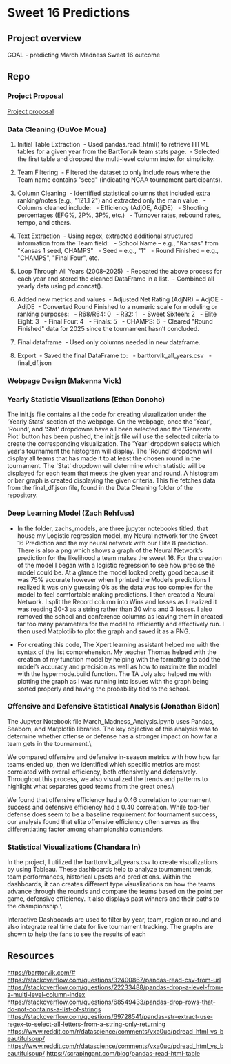 # Sweet 16 Predictions

## Project overview
GOAL - predicting March Madness Sweet 16 outcome


## Repo

### Project Proposal
[Project proposal](projectProposal.md)


### Data Cleaning (DuVoe Moua)
1. Initial Table Extraction
&nbsp;- Used pandas.read_html() to retrieve HTML tables for a given year from the BartTorvik team stats page.
&nbsp;- Selected the first table and dropped the multi-level column index for simplicity.

2. Team Filtering
&nbsp;- Filtered the dataset to only include rows where the Team name contains "seed" (indicating NCAA tournament participants).

3. Column Cleaning
&nbsp;- Identified statistical columns that included extra ranking/notes (e.g., "121.1 2") and extracted only the main value.
&nbsp;- Columns cleaned include:
&nbsp;&nbsp;- Efficiency (AdjOE, AdjDE)
&nbsp;&nbsp;- Shooting percentages (EFG%, 2P%, 3P%, etc.)
&nbsp;&nbsp;- Turnover rates, rebound rates, tempo, and others.

4. Text Extraction
&nbsp;- Using regex, extracted additional structured information from the Team field:
&nbsp;&nbsp;- School Name – e.g., "Kansas" from "Kansas 1 seed, CHAMPS"
&nbsp;&nbsp;- Seed – e.g., "1"
&nbsp;&nbsp;- Round Finished – e.g., "CHAMPS", "Final Four", etc.

5. Loop Through All Years (2008–2025)
&nbsp;- Repeated the above process for each year and stored the cleaned DataFrame in a list.
&nbsp;- Combined all yearly data using pd.concat().

6. Added new metrics and values
&nbsp;- Adjusted Net Rating (AdjNR) = AdjOE - AdjDE
&nbsp;- Converted Round Finished to a numeric scale for modeling or ranking purposes:
&nbsp;&nbsp;- R68/R64: 0
&nbsp;&nbsp;- R32: 1
&nbsp;&nbsp;- Sweet Sixteen: 2
&nbsp;&nbsp;- Elite Eight: 3
&nbsp;&nbsp;- Final Four: 4
&nbsp;&nbsp;- Finals: 5
&nbsp;&nbsp;- CHAMPS: 6
&nbsp;- Cleared "Round Finished" data for 2025 since the tournament hasn’t concluded.

7. Final dataframe
&nbsp;- Used only columns needed in new dataframe.

8. Export
&nbsp;- Saved the final DataFrame to:
&nbsp;&nbsp;- barttorvik_all_years.csv
&nbsp;&nbsp;- final_df.json

### Webpage Design (Makenna Vick)




### Yearly Statistic Visualizations (Ethan Donoho)
The init.js file contains all the code for creating visualization under the 'Yearly Stats' section of the webpage. On the webpage, once the 'Year', 'Round', and 'Stat' dropdowns have all been selected and the 'Generate Plot' button has been pushed, the init.js file will use the selected criteria to create the corresponding visualization. The 'Year' dropdown selects which year's tournament the histogram will display. The 'Round' dropdown will display all teams that has made it to at least the chosen round in the tournament. The 'Stat' dropdown will determine which statistic will be displayed for each team that meets the given year and round. A histogram or bar graph is created displaying the given criteria. This file fetches data from the final_df.json file, found in the Data Cleaning folder of the repository. 


### Deep Learning Model (Zach Rehfuss)
- In the folder, zachs_models, are three jupyter notebooks titled, that house my Logistic regression model, my Neural network for the Sweet 16 Prediction and the my neural network with our Elite 8 prediction. There is also a png which shows a graph of the Neural Network’s prediction for the likelihood a team makes the sweet 16. For the creation of the model I began with a logistic regression to see how precise the model could be. At a glance the model looked pretty good because it was 75% accurate however when I printed the Model’s predictions I realized it was only guessing 0’s as the data was too complex for the model to feel comfortable making predictions. I then created a Neural Network. I split the Record column into Wins and losses as I realized it was reading 30-3 as a string rather than 30 wins and 3 losses. I also removed the school and conference columns as leaving them in created far too many parameters for the model to efficiently and effectively run. I then used Matplotlib to plot the graph and saved it as a PNG.

- For creating this code, The Xpert learning assistant helped me with the syntax of the list comprehension. My teacher Thomas helped with the creation of my function model by helping with the formatting to add the model’s accuracy and precision as well as how to maximize the model with the hypermode.build function. The TA Joly also helped me with plotting the graph as I was running into issues with the graph being sorted properly and having the probability tied to the school.


### Offensive and Defensive Statistical Analysis (Jonathan Bidon)
The Jupyter Notebook file March_Madness_Analysis.ipynb uses Pandas, Seaborn, and Matplotlib libraries. The key objective of this analysis was to determine whether offense or defense has a stronger impact on how far a team gets in the tournament.\

We compared offensive and defensive in-season metrics with how how far teams ended up, then we identified which specific metrics are most correlated with overall efficiency, both offensively and defensively. Throughout this process, we also visualized the trends and patterns to highlight what separates good teams from the great ones.\

We found that offensive efficiency had a 0.46 correlation to tournament success and defensive efficiency had a 0.40 correlation. While top-tier defense does seem to be a baseline requirement for tournament success, our analysis found that elite offensive efficiency often serves as the differentiating factor among championship contenders.


### Statistical Visualizations (Chandara In)
In the project, I utilized the barttorvik_all_years.csv to create visualizations by using Tableau. These dashboards help to analyze tournament trends, team performances, historical upsets and predictions. Within the dashboards, it can creates different type visualizations on how the teams advance through the rounds and compare the teams based on the point per game, defensive efficiency. It also displays past winners and their paths to the championship.\

Interactive Dashboards are used to filter by year, team, region or round and also integrate real time date for live tournament tracking. The graphs are shown to help the fans to see the results of each


## Resources
https://barttorvik.com/#
https://stackoverflow.com/questions/32400867/pandas-read-csv-from-url
https://stackoverflow.com/questions/22233488/pandas-drop-a-level-from-a-multi-level-column-index
https://stackoverflow.com/questions/68549433/pandas-drop-rows-that-do-not-contains-a-list-of-strings
https://stackoverflow.com/questions/69728541/pandas-str-extract-use-regex-to-select-all-letters-from-a-string-only-returning
https://www.reddit.com/r/datascience/comments/vxa0uc/pdread_html_vs_beautifulsoup/
https://www.reddit.com/r/datascience/comments/vxa0uc/pdread_html_vs_beautifulsoup/
https://scrapingant.com/blog/pandas-read-html-table
